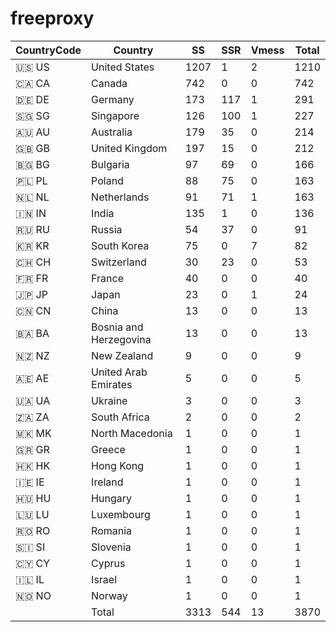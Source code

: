# freeproxy

|CountryCode|Country|SS|SSR|Vmess|Total|
|  ----  | ----  |  ----  | ----  |  ----  | ----  |
|🇺🇸 US|United States|1207|1|2|1210|
|🇨🇦 CA|Canada|742|0|0|742|
|🇩🇪 DE|Germany|173|117|1|291|
|🇸🇬 SG|Singapore|126|100|1|227|
|🇦🇺 AU|Australia|179|35|0|214|
|🇬🇧 GB|United Kingdom|197|15|0|212|
|🇧🇬 BG|Bulgaria|97|69|0|166|
|🇵🇱 PL|Poland|88|75|0|163|
|🇳🇱 NL|Netherlands|91|71|1|163|
|🇮🇳 IN|India|135|1|0|136|
|🇷🇺 RU|Russia|54|37|0|91|
|🇰🇷 KR|South Korea|75|0|7|82|
|🇨🇭 CH|Switzerland|30|23|0|53|
|🇫🇷 FR|France|40|0|0|40|
|🇯🇵 JP|Japan|23|0|1|24|
|🇨🇳 CN|China|13|0|0|13|
|🇧🇦 BA|Bosnia and Herzegovina|13|0|0|13|
|🇳🇿 NZ|New Zealand|9|0|0|9|
|🇦🇪 AE|United Arab Emirates|5|0|0|5|
|🇺🇦 UA|Ukraine|3|0|0|3|
|🇿🇦 ZA|South Africa|2|0|0|2|
|🇲🇰 MK|North Macedonia|1|0|0|1|
|🇬🇷 GR|Greece|1|0|0|1|
|🇭🇰 HK|Hong Kong|1|0|0|1|
|🇮🇪 IE|Ireland|1|0|0|1|
|🇭🇺 HU|Hungary|1|0|0|1|
|🇱🇺 LU|Luxembourg|1|0|0|1|
|🇷🇴 RO|Romania|1|0|0|1|
|🇸🇮 SI|Slovenia|1|0|0|1|
|🇨🇾 CY|Cyprus|1|0|0|1|
|🇮🇱 IL|Israel|1|0|0|1|
|🇳🇴 NO|Norway|1|0|0|1|
||Total|3313|544|13|3870|

